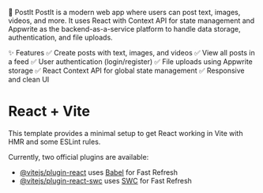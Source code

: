 🚀 PostIt
PostIt is a modern web app where users can post text, images, videos, and more. It uses React with Context API for state management and Appwrite as the backend-as-a-service platform to handle data storage, authentication, and file uploads.

✨ Features
✅ Create posts with text, images, and videos
✅ View all posts in a feed
✅ User authentication (login/register)
✅ File uploads using Appwrite storage
✅ React Context API for global state management
✅ Responsive and clean UI

# React + Vite

This template provides a minimal setup to get React working in Vite with HMR and some ESLint rules.

Currently, two official plugins are available:

- [@vitejs/plugin-react](https://github.com/vitejs/vite-plugin-react/blob/main/packages/plugin-react/README.md) uses [Babel](https://babeljs.io/) for Fast Refresh
- [@vitejs/plugin-react-swc](https://github.com/vitejs/vite-plugin-react-swc) uses [SWC](https://swc.rs/) for Fast Refresh
